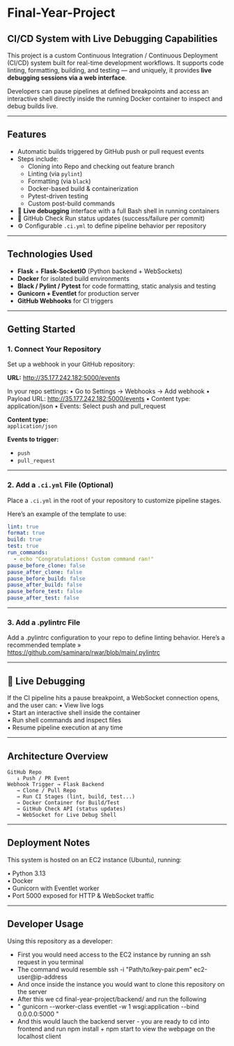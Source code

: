 # Final-Year-Project

## CI/CD System with Live Debugging Capabilities

This project is a custom Continuous Integration / Continuous Deployment (CI/CD) system built for real-time development workflows. It supports code linting, formatting, building, and testing — and uniquely, it provides **live debugging sessions via a web interface**.  

Developers can pause pipelines at defined breakpoints and access an interactive shell directly inside the running Docker container to inspect and debug builds live.

---

## Features

- Automatic builds triggered by GitHub push or pull request events
- Steps include:
  - Cloning into Repo and checking out feature branch
  - Linting (via `pylint`)
  - Formatting (via `black`)
  - Docker-based build & containerization
  - Pytest-driven testing
  - Custom post-build commands
- 🐞 **Live debugging** interface with a full Bash shell in running containers
- 🔗 GitHub Check Run status updates (success/failure per commit)
- ⚙️ Configurable `.ci.yml` to define pipeline behavior per repository

---

## Technologies Used

- **Flask** + **Flask-SocketIO** (Python backend + WebSockets)
- **Docker** for isolated build environments
- **Black / Pylint / Pytest** for code formatting, static analysis and testing
- **Gunicorn + Eventlet** for production server
- **GitHub Webhooks** for CI triggers

---

## Getting Started

### 1. Connect Your Repository

Set up a webhook in your GitHub repository:

**URL:**  http://35.177.242.182:5000/events

In your repo settings:
  • Go to Settings → Webhooks → Add webhook
  • Payload URL: http://35.177.242.182:5000/events
  • Content type: application/json
  • Events: Select push and pull_request

**Content type:**  
`application/json`

**Events to trigger:**  
- `push`
- `pull_request`

---

### 2. Add a `.ci.yml` File (Optional)

Place a `.ci.yml` in the root of your repository to customize pipeline stages.

Here’s an example of the template to use:

```yaml
lint: true
format: true
build: true
test: true
run_commands:
  - echo "Congratulations! Custom command ran!"
pause_before_clone: false
pause_after_clone: false
pause_before_build: false
pause_after_build: false
pause_before_test: false
pause_after_test: false
```

---

### 3. Add a .pylintrc File

Add a .pylintrc configuration to your repo to define linting behavior. Here’s a recommended template »  
https://github.com/saminarp/rwar/blob/main/.pylintrc

---

## 🐞 Live Debugging

If the CI pipeline hits a pause breakpoint, a WebSocket connection opens, and the user can:
  • View live logs  
  • Start an interactive shell inside the container  
  • Run shell commands and inspect files  
  • Resume pipeline execution at any time

---

## Architecture Overview

```
GitHub Repo
   ↓ Push / PR Event
Webhook Trigger → Flask Backend
   → Clone / Pull Repo
   → Run CI Stages (lint, build, test...)
   → Docker Container for Build/Test
   → GitHub Check API (status updates)
   → WebSocket for Live Debug Shell
```

---

## Deployment Notes

This system is hosted on an EC2 instance (Ubuntu), running:

  • Python 3.13  
  • Docker  
  • Gunicorn with Eventlet worker  
  • Port 5000 exposed for HTTP & WebSocket traffic

---

## Developer Usage

Using this repository as a developer:
  - First you would need access to the EC2 instance by running an ssh request in you terminal
  - The command would resemble ssh -i "Path/to/key-pair.pem" ec2-user@ip-address
  - And once inside the instance you would want to clone this repository on the server
  - After this we cd final-year-project/backend/ and run the following
  - " gunicorn --worker-class eventlet -w 1 wsgi:application --bind 0.0.0.0:5000 "
  - And this would lauch the backend server - you are ready to cd into frontend and run npm install + npm start to view the webpage on the localhost client

